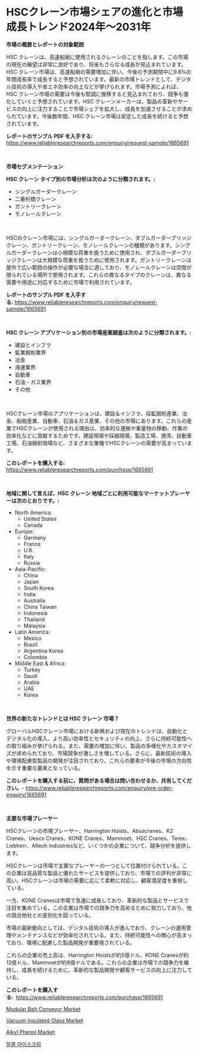 <p><h1>HSCクレーン市場シェアの進化と市場成長トレンド2024年〜2031年</h1></p><p><strong>市場の概要とレポートの対象範囲</strong></p>
<p><p>HSC クレーンは、高速船舶に使用されるクレーンのことを指します。この市場の現在の展望は非常に良好であり、将来もさらなる成長が見込まれています。HSC クレーン市場は、高速船舶の需要増加に伴い、今後の予測期間中に9.8%の年間成長率で成長すると予想されています。最新の市場トレンドとして、デジタル技術の導入や省エネ効率の向上などが挙げられます。市場予測によれば、HSC クレーン市場の需要は今後も堅調に推移すると見込まれており、競争も激化していくと予想されています。HSC クレーンメーカーは、製品の革新やサービスの向上に注力することで市場シェアを拡大し、成長を加速させることが求められています。今後数年間、HSC クレーン市場は安定した成長を続けると予想されています。</p></p>
<p><strong>レポートのサンプル PDF を入手する:</strong> <a href="https://www.reliableresearchreports.com/enquiry/request-sample/1665691">https://www.reliableresearchreports.com/enquiry/request-sample/1665691</a></p>
<p>&nbsp;</p>
<p><strong>市場セグメンテーション</strong></p>
<p><strong>HSC クレーン タイプ別の市場分析は次のように分類されます。:</strong></p>
<p><ul><li>シングルガーダークレーン</li><li>二重桁橋クレーン</li><li>ガントリークレーン</li><li>モノレールクレーン</li></ul></p>
<p>&nbsp;</p>
<p><p>HSCのクレーン市場には、シングルガーダークレーン、ダブルガーダーブリッジクレーン、ガントリークレーン、モノレールクレーンの種類があります。シングルガーダークレーンは小規模な荷重を扱うために使用され、ダブルガーダーブリッジクレーンは大規模な荷重を扱うために使用されます。ガントリークレーンは屋外で広い範囲の操作が必要な場合に適しており、モノレールクレーンは空間が限られている場所で使用されます。これらの異なるタイプのクレーンは、異なる需要や用途に対応するために市場で利用されています。</p></p>
<p><strong>レポートのサンプル PDF を入手する:</strong>&nbsp;<a href="https://www.reliableresearchreports.com/enquiry/request-sample/1665691">https://www.reliableresearchreports.com/enquiry/request-sample/1665691</a></p>
<p>&nbsp;</p>
<p><strong> HSC クレーン アプリケーション別の市場産業調査は次のように分類されます。:</strong></p>
<p><ul><li>建設とインフラ</li><li>鉱業掘削業界</li><li>冶金</li><li>海運業界</li><li>自動車</li><li>石油・ガス業界</li><li>その他</li></ul></p>
<p>&nbsp;</p>
<p><p>HSCクレーン市場のアプリケーションは、建設＆インフラ、採鉱掘削産業、冶金、船舶産業、自動車、石油＆ガス産業、その他の市場にあります。これらの産業でHSCクレーンが使用される理由は、効率的な運搬や重量物の移動、作業の効率化などに貢献するためです。建設現場や採掘現場、製造工場、港湾、自動車工場、石油掘削現場など、さまざまな業種でHSCクレーンの需要が高まっています。</p></p>
<p><strong>このレポートを購入する:</strong>&nbsp; <a href="https://www.reliableresearchreports.com/purchase/1665691">https://www.reliableresearchreports.com/purchase/1665691</a></p>
<p>&nbsp;</p>
<p><strong>地域に関して言えば、HSC クレーン 地域ごとに利用可能なマーケットプレーヤーは次のとおりです。:</strong></p>
<p><ul>
    <li>
        North America:
        <ul>
            <li>United States</li>
            <li>Canada</li>
        </ul>
    </li>
    <li>
        Europe:
        <ul>
            <li>Germany</li>
            <li>France</li>
            <li>U.K.</li>
            <li>Italy</li>
            <li>Russia</li>
        </ul>
    </li>
    <li>
        Asia-Pacific:
        <ul>
            <li>China</li>
            <li>Japan</li>
            <li>South Korea</li>
            <li>India</li>
            <li>Australia</li>
            <li>China Taiwan</li>
            <li>Indonesia</li>
            <li>Thailand</li>
            <li>Malaysia</li>
        </ul>
    </li>
    <li>
        Latin America:
        <ul>
            <li>Mexico</li>
            <li>Brazil</li>
            <li>Argentina Korea</li>
            <li>Colombia</li>
        </ul>
    </li>
    <li>
        Middle East & Africa:
        <ul>
            <li>Turkey</li>
            <li>Saudi</li>
            <li>Arabia</li>
            <li>UAE</li>
            <li>Korea</li>
        </ul>
    </li>
    </ul></p>
<p>&nbsp;</p>
<p><strong>世界の新たなトレンドとは HSC クレーン 市場？</strong></p>
<p><p>グローバルHSCクレーン市場における新興および現在のトレンドは、自動化とデジタル化の導入、より高い効率性とセキュリティの向上、さらに持続可能性への取り組みが挙げられる。また、需要の増加に伴い、製品の多様化やカスタマイズが求められており、市場競争が激しさを増している。さらに、最新技術の導入や環境配慮型製品の開発が注目されており、これらの要素が今後の市場の方向性を示す重要な要素となっている。</p></p>
<p><strong>このレポートを購入する前に、質問がある場合は問い合わせるか、共有してください。</strong>- <a href="https://www.reliableresearchreports.com/enquiry/pre-order-enquiry/1665691">https://www.reliableresearchreports.com/enquiry/pre-order-enquiry/1665691</a></p>
<p>&nbsp;</p>
<p><strong>主要な市場プレーヤー</strong></p>
<p><p>HSCクレーンの市場プレーヤー、Harrington Hoists、Abuscranes、K2 Cranes、Uesco Cranes、KONE Cranes、Mammoet、HSC Cranes、Terex、Liebherr、Altech Industriesなど、いくつかの企業について、競争分析を提供します。</p><p>HSCクレーンは市場で主要なプレーヤーの一つとして位置付けられている。この企業は高品質な製品と優れたサービスを提供しており、市場での評判が非常に高い。HSCクレーンは市場の需要に応じて柔軟に対応し、顧客満足度を重視している。</p><p>一方、KONE Cranesは市場で急速に成長しており、革新的な製品とサービスで注目を集めている。この企業は市場での競争力を高めるために努力しており、他の競合他社との差別化を図っている。</p><p>市場の最新動向としては、デジタル技術の導入が進んでおり、クレーンの運用管理やメンテナンスなどが効率化されている。また、持続可能性への関心が高まっており、環境に配慮した製品開発が重要視されている。</p><p>これらの企業の売上高は、Harrington Hoistsが約5億ドル、KONE Cranesが約12億ドル、Mammoetが約8億ドルである。これらの企業は市場での競争力を維持し、成長を続けるために、革新的な製品開発や顧客サービスの向上に注力している。</p></p>
<p><strong>このレポートを購入する:</strong>&nbsp;&nbsp;<a href="https://www.reliableresearchreports.com/purchase/1665691">https://www.reliableresearchreports.com/purchase/1665691</a></p>
<p><p><a href="https://view.publitas.com/reportprime-1/modular-belt-conveyor-market-analysis-and-market-size-global-industry-overview-market-segmentation-and-forecast-2024-to-2031/">Modular Belt Conveyor Market</a></p><p><a href="https://circular-yam-9b9.notion.site/Vacuum-Insulated-Glass-Market-Size-Focuses-on-Market-Dynamics-In-Depth-Analysis-and-Future-Projecti-388b79ad40e446e5a54a2ffbe9439868">Vacuum Insulated Glass Market</a></p><p><a href="https://copper-carbon-84f.notion.site/Alkyl-Phenol-Market-with-the-goal-of-estimating-the-market-size-and-future-growth-potential-of-vario-5f01045a71ea48d2ae4cce2350cf7c8c">Alkyl Phenol Market</a></p><p><a href="https://medium.com/@pepo3k/%EC%A3%BC%EB%A5%98-%EC%95%84%EC%9D%B4%EC%8A%A4%ED%81%AC%EB%A6%BC-%EC%8B%9C%EC%9E%A5-%EB%8F%99%ED%96%A5-%EB%B0%8F-%EC%8B%9C%EC%9E%A5-%EB%B6%84%EC%84%9D%EC%9D%80-2024%EB%85%84%EB%B6%80%ED%84%B0-2031%EB%85%84%EA%B9%8C%EC%A7%80-%EC%98%88%EC%B8%A1%EB%90%A9%EB%8B%88%EB%8B%A4-35450de8f876">알콜 아이스크림</a></p></p>